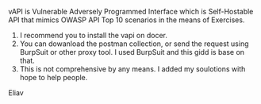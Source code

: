 vAPI is Vulnerable Adversely Programmed Interface which is Self-Hostable API that mimics OWASP API Top 10 scenarios in the means of Exercises. 

1) I recommend you to install the vapi on docer. 
2) You can dowanload the postman collection, or send the request using BurpSuit or other proxy tool. I used BurpSuit and this gidd is base on that.
3) This is not comprehensive by any means. I added my soulotions with hope to help people. 

Eliav
